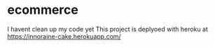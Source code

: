 # ecommerce
I havent clean up my code yet
This project is deplyoed with heroku at https://innoraine-cake.herokuapp.com/
